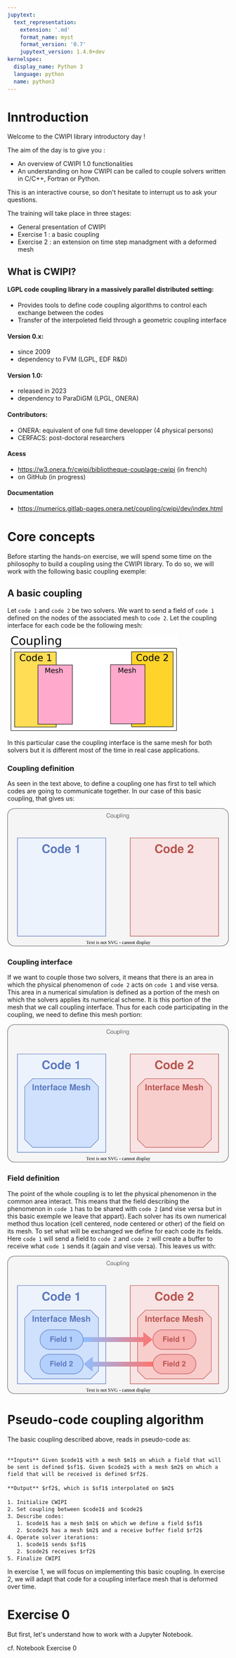 ```yaml
---
jupytext:
  text_representation:
    extension: '.md'
    format_name: myst
    format_version: '0.7'
    jupytext_version: 1.4.0+dev
kernelspec:
  display_name: Python 3
  language: python
  name: python3
---
```


# Inntroduction

Welcome to the CWIPI library introductory day !

The aim of the day is to give you : 
  - An overview of CWIPI 1.0 functionalities
  - An understanding on how CWIPI can be called to couple solvers written in C/C++, Fortran or Python.

This is an interactive course, so don't hesitate to interrupt us to ask your questions.

The training will take place in three stages:
  - General presentation of CWIPI
  - Exercise 1 : a basic coupling
  - Exercise 2 : an extension on time step manadgment with a deformed mesh

## What is CWIPI?

#### LGPL code coupling library in a massively parallel distributed setting:
- Provides tools to define code coupling algorithms to control each exchange between the codes
- Transfer of the interpoleted field through a geometric coupling interface

#### Version 0.x:
- since 2009
- dependency to FVM (LGPL, EDF R&D)

#### Version 1.0:
- released in 2023
- dependency to ParaDiGM (LPGL, ONERA)

#### Contributors:
- ONERA: equivalent of one full time developper (4 physical persons)
- CERFACS: post-doctoral researchers

#### Acess
- https://w3.onera.fr/cwipi/bibliotheque-couplage-cwipi (in french)
- on GitHub (in progress)

#### Documentation
- https://numerics.gitlab-pages.onera.net/coupling/cwipi/dev/index.html

# Core concepts

Before starting the hands-on exercise, we will spend some time on the philosophy to build a coupling using the CWIPI library. To do so, we will work with the following basic coupling exemple:

## A basic coupling

Let `code 1` and `code 2` be two solvers. We want to send a field of `code 1` defined on the nodes of the associated mesh to `code 2`. Let the coupling interface for each code be the following mesh:

![alt text](mesh.png)

In this particular case the coupling interface is the same mesh for both solvers but it is different most of the time in real case applications.

### Coupling definition

As seen in the text above, to define a coupling one has first to tell which codes are going to communicate together. In our case of this basic coupling, that gives us:

![alt text](schema_concept_coupling.svg)


### Coupling interface

If we want to couple those two solvers, it means that there is an area in which the physical phenomenon of `code 2` acts on `code 1` and vise versa. This area in a numerical simulation is defined as a portion of the mesh on which the solvers applies its numerical scheme. It is this portion of the mesh that we call coupling interface. Thus for each code participating in the coupling, we need to define this mesh portion:

![alt text](schema_concept_mesh.svg)


### Field definition

The point of the whole coupling is to let the physical phenomenon in the common area interact. This means that the field describing the phenomenon in `code 1` has to be shared with `code 2` (and vise versa but in this basic exemple we leave that appart). Each solver has its own numerical method thus location (cell centered, node centered or other) of the field on its mesh. To set what will be exchanged we define for each code its fields. Here `code 1` will send a field to `code 2` and `code 2` will create a buffer to receive what `code 1` sends it (again and vise versa). This leaves us with:

![alt text](schema_concept_field.svg)

# Pseudo-code coupling algorithm

The basic coupling described above, reads in pseudo-code as:

```{prf:algorithm} basic couling algorithm

**Inputs** Given $code1$ with a mesh $m1$ on which a field that will be sent is defined $sf1$. Given $code2$ with a mesh $m2$ on which a field that will be received is defined $rf2$.

**Output** $rf2$, which is $sf1$ interpolated on $m2$

1. Initialize CWIPI
2. Set coupling between $code1$ and $code2$
3. Describe codes:
   1. $code1$ has a mesh $m1$ on which we define a field $sf1$
   2. $code2$ has a mesh $m2$ and a receive buffer field $rf2$
4. Operate solver iterations:
   1. $code1$ sends $sf1$
   2. $code2$ receives $rf2$
5. Finalize CWIPI
```

In exercise 1, we will focus on implementing this basic coupling.
In exercise 2, we will adapt that code for a coupling interface mesh that is deformed over time.

# Exercise 0

But first, let's understand how to work with a Jupyter Notebook.

cf. Notebook Exercise 0
